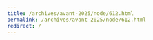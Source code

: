 ```yaml
---
title: /archives/avant-2025/node/612.html
permalink: /archives/avant-2025/node/612.html
redirect: /
---
```

